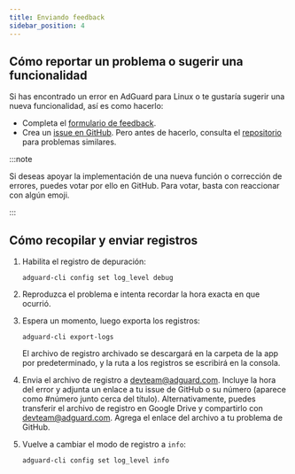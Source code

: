 ```yaml
---
title: Enviando feedback
sidebar_position: 4
---
```


## Cómo reportar un problema o sugerir una funcionalidad

Si has encontrado un error en AdGuard para Linux o te gustaría sugerir una nueva funcionalidad, así es como hacerlo:

- Completa el [formulario de feedback](https://surveys.adguard.com/en/adguard_linux/form.html).
- Crea un [issue en GitHub](https://github.com/AdguardTeam/AdGuardCLI/issues/new/choose). Pero antes de hacerlo, consulta el [repositorio](https://github.com/AdguardTeam/AdGuardCLI/issues?q=is%3Aissue) para problemas similares.

:::note

Si deseas apoyar la implementación de una nueva función o corrección de errores, puedes votar por ello en GitHub. Para votar, basta con reaccionar con algún emoji.

:::

## Cómo recopilar y enviar registros

1. Habilita el registro de depuración:

   `adguard-cli config set log_level debug`

2. Reproduzca el problema e intenta recordar la hora exacta en que ocurrió.

3. Espera un momento, luego exporta los registros:

   `adguard-cli export-logs`

   El archivo de registro archivado se descargará en la carpeta de la app por predeterminado, y la ruta a los registros se escribirá en la consola.

4. Envia el archivo de registro a <devteam@adguard.com>. Incluye la hora del error y adjunta un enlace a tu issue de GitHub o su número (aparece como #número junto cerca del título). Alternativamente, puedes transferir el archivo de registro en Google Drive y compartirlo con <devteam@adguard.com>. Agrega el enlace del archivo a tu problema de GitHub.

5. Vuelve a cambiar el modo de registro a `info`:

   `adguard-cli config set log_level info`
